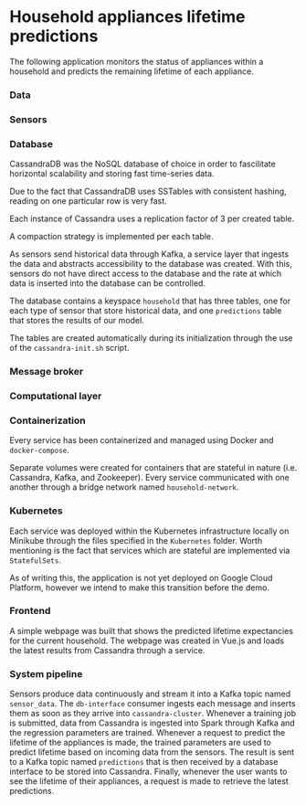 # Household appliances lifetime predictions
The following application monitors the status of appliances within a household and predicts the remaining lifetime of each appliance.

<!-- Each comment should be explained 'briefly'. -->

### Data
<!-- Simulated data -->

### Sensors
<!-- Python Docker containers that can be deployed to increase load -->

<!-- Different types of sensors -->

<!-- Mathematical functions that the sensors implement -->

<!-- Breaking behaviour of sensor and how this is represented (-1) -->

### Database 
<!-- Type of database used (NoSQL CassandraDB) -->
CassandraDB was the NoSQL database of choice in order to fascilitate horizontal scalability and storing fast time-series data.

<!-- Advantages of using said database -->
Due to the fact that CassandraDB uses SSTables with consistent hashing, reading on one particular row is very fast.

<!-- Replicability strategy -->
Each instance of Cassandra uses a replication factor of 3 per created table.
<!-- Compaction -->
A compaction strategy is implemented per each table.

<!-- Interface of Database -->
As sensors send historical data through Kafka, a service layer that ingests the data and abstracts accessibility to the database was created. With this, sensors do not have direct access to the database and the rate at which data is inserted into the database can be controlled. 

<!-- What do you store in it (what tables, historical data) -->
The database contains a keyspace `household` that has three tables, one for each type of sensor that store historical data, and one `predictions` table that stores the results of our model.  

<!-- Initialization of database -->
The tables are created automatically during its initialization through the use of the `cassandra-init.sh` script.

### Message broker
<!-- Reasons for using Kafka w/ Zookeeper -->

<!-- Replicated brokers (there are three) -->

<!-- Topics created and why (who are producers / consumers) -->

<!-- Historical / Streaming data -->

### Computational layer
<!-- Spark cluster specification (historical train / streaming predict) -->

<!-- Spark node that submits application -->

<!-- Implementation of historical -->

<!-- Implementation of streaming -->


### Containerization
<!-- Docker containers -->
Every service has been containerized and managed using Docker and `docker-compose`.

<!-- Volumes used for Cassandra, Kafka, and Zookeeper -->
Separate volumes were created for containers that are stateful in nature (i.e. Cassandra, Kafka, and Zookeeper). Every service communicated with one another through a bridge network named `household-network`.

### Kubernetes
<!-- Orchestration platform -->
Each service was deployed within the Kubernetes infrastructure locally on Minikube through the files specified in the `Kubernetes` folder. Worth mentioning is the fact that services which are stateful are implemented via `StatefulSets`.

<!-- Deployment on GCP -->
As of writing this, the application is not yet deployed on Google Cloud Platform, however we intend to make this transition before the demo.

### Frontend
<!-- What data is visualized -->
A simple webpage was built that shows the predicted lifetime expectancies for the current household. The webpage was created in Vue.js and loads the latest results from Cassandra through a service.

### System pipeline
Sensors produce data continuously and stream it into a Kafka topic named `sensor_data`. The `db-interface` consumer ingests each message and inserts them as soon as they arrive into `cassandra-cluster`. Whenever a training job is submitted, data from Cassandra is ingested into Spark through Kafka and the regression parameters are trained. Whenever a request to predict the lifetime of the appliances is made, the trained parameters are used to predict lifetime based on incoming data from the sensors. The result is sent to a Kafka topic named `predictions` that is then received by a database interface to be stored into Cassandra. Finally, whenever the user wants to see the lifetime of their appliances, a request is made to retrieve the latest predictions.